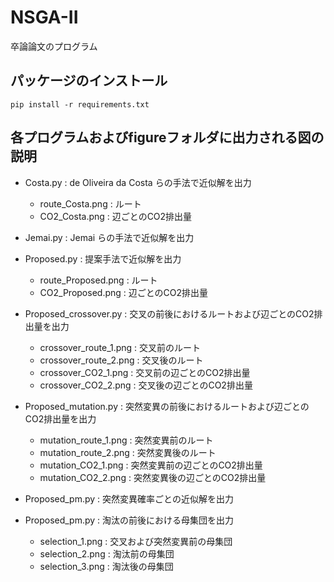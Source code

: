 # NSGA-II

卒論論文のプログラム

## パッケージのインストール

`pip install -r requirements.txt`

## 各プログラムおよびfigureフォルダに出力される図の説明

- Costa.py : de Oliveira da Costa らの手法で近似解を出力
  - route_Costa.png : ルート
  - CO2_Costa.png : 辺ごとのCO2排出量

- Jemai.py : Jemai らの手法で近似解を出力

- Proposed.py : 提案手法で近似解を出力
  - route_Proposed.png : ルート
  - CO2_Proposed.png : 辺ごとのCO2排出量

- Proposed_crossover.py : 交叉の前後におけるルートおよび辺ごとのCO2排出量を出力
  - crossover_route_1.png : 交叉前のルート
  - crossover_route_2.png : 交叉後のルート
  - crossover_CO2_1.png : 交叉前の辺ごとのCO2排出量
  - crossover_CO2_2.png : 交叉後の辺ごとのCO2排出量

- Proposed_mutation.py : 突然変異の前後におけるルートおよび辺ごとのCO2排出量を出力
  - mutation_route_1.png : 突然変異前のルート
  - mutation_route_2.png : 突然変異後のルート
  - mutation_CO2_1.png : 突然変異前の辺ごとのCO2排出量
  - mutation_CO2_2.png : 突然変異後の辺ごとのCO2排出量

- Proposed_pm.py : 突然変異確率ごとの近似解を出力

- Proposed_pm.py : 淘汰の前後における母集団を出力
  - selection_1.png : 交叉および突然変異前の母集団
  - selection_2.png : 淘汰前の母集団
  - selection_3.png : 淘汰後の母集団
